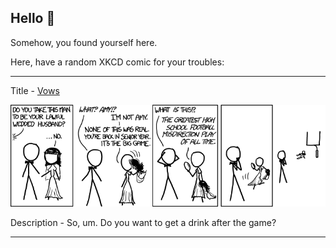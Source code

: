 ## Hello 👀

Somehow, you found yourself here.

Here, have a random XKCD comic for your troubles:

-----------------------------------

Title - [Vows](https://xkcd.com/1100)

![Vows](./random_comic.png)

Description - So, um. Do you want to get a drink after the game?

-----------------------------------